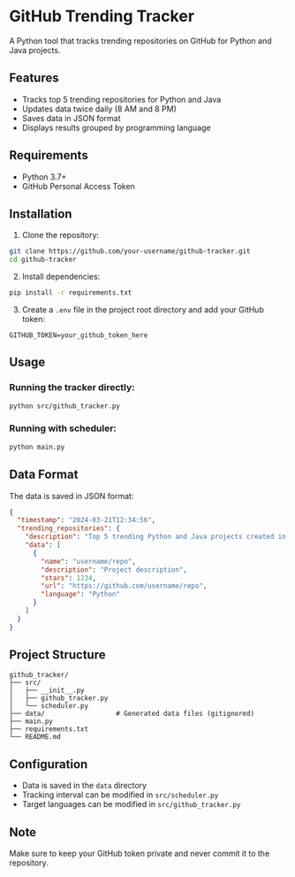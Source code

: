 # GitHub Trending Tracker

A Python tool that tracks trending repositories on GitHub for Python and Java projects.

## Features

- Tracks top 5 trending repositories for Python and Java
- Updates data twice daily (8 AM and 8 PM)
- Saves data in JSON format
- Displays results grouped by programming language

## Requirements

- Python 3.7+
- GitHub Personal Access Token

## Installation

1. Clone the repository:
```bash
git clone https://github.com/your-username/github-tracker.git
cd github-tracker
```

2. Install dependencies:
```bash
pip install -r requirements.txt
```

3. Create a `.env` file in the project root directory and add your GitHub token:
```
GITHUB_TOKEN=your_github_token_here
```

## Usage

### Running the tracker directly:
```bash
python src/github_tracker.py
```

### Running with scheduler:
```bash
python main.py
```

## Data Format

The data is saved in JSON format:
```json
{
  "timestamp": "2024-03-21T12:34:56",
  "trending_repositories": {
    "description": "Top 5 trending Python and Java projects created in the last week",
    "data": [
      {
        "name": "username/repo",
        "description": "Project description",
        "stars": 1234,
        "url": "https://github.com/username/repo",
        "language": "Python"
      }
    ]
  }
}
```

## Project Structure

```
github_tracker/
├── src/
│   ├── __init__.py
│   ├── github_tracker.py
│   └── scheduler.py
├── data/                  # Generated data files (gitignored)
├── main.py
├── requirements.txt
└── README.md
```

## Configuration

- Data is saved in the `data` directory
- Tracking interval can be modified in `src/scheduler.py`
- Target languages can be modified in `src/github_tracker.py`

## Note

Make sure to keep your GitHub token private and never commit it to the repository. 